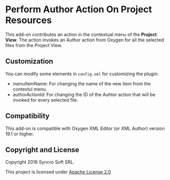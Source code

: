 # Perform Author Action On Project Resources
This add-on contributes an action in the contextual menu of the **Project View**.
The action invokes an Author action from Oxygen for all the selected files from the Project View. 

## Customization
 You can modify some elements in `config.xml` for customizing the plugin:
 
 - menuItemName: For changing the name of the new item from the contextul menu.
 - authorActionId: For changing the ID of the Auhtor action that will be invoked for every selected file.
## Compatibility
This add-on is compatible with Oxygen XML Editor (or XML Author) version 19.1 or higher. 

Copyright and License
---------------------
Copyright 2018 Syncro Soft SRL.

This project is licensed under [Apache License 2.0](https://github.com/oxygenxml/wsaccess-javascript-sample-plugins/blob/master/LICENSE)